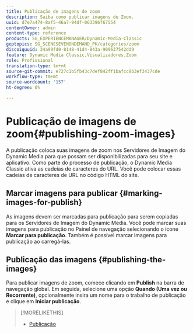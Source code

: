 ```yaml
---
title: Publicação de imagens de zoom
description: Saiba como publicar imagens de Zoom.
uuid: d7e7a474-8af5-46a7-94df-063396f67554
contentOwner: admin
content-type: reference
products: SG_EXPERIENCEMANAGER/Dynamic-Media-Classic
geptopics: SG_SCENESEVENONDEMAND_PK/categories/zoom
discoiquuid: 34a99fd0-8148-41d4-843a-909637542dd9
feature: Dynamic Media Classic,Visualizadores,Zoom
role: Profissional
translation-type: tm+mt
source-git-commit: e727c1b5fb43c7def842ff1bafcc8b3ef3437cde
workflow-type: tm+mt
source-wordcount: '157'
ht-degree: 0%

---
```



# Publicação de imagens de zoom{#publishing-zoom-images}

A publicação coloca suas imagens de zoom nos Servidores de Imagem do Dynamic Media para que possam ser disponibilizadas para seu site e aplicativo. Como parte do processo de publicação, o Dynamic Media Classic ativa as cadeias de caracteres do URL. Você pode colocar essas cadeias de caracteres de URL no código HTML do site.

## Marcar imagens para publicar {#marking-images-for-publish}

As imagens devem ser marcadas para publicação para serem copiadas para os Servidores de Imagem do Dynamic Media. Você pode marcar suas imagens para publicação no Painel de navegação selecionando o ícone **Marcar para publicação**. Também é possível marcar imagens para publicação ao carregá-las.

## Publicação das imagens {#publishing-the-images}

Para publicar imagens de zoom, comece clicando em **Publish** na barra de navegação global. Em seguida, selecione uma opção **Quando (Uma vez ou Recorrente)**, opcionalmente insira um nome para o trabalho de publicação e clique em **Iniciar publicação**.

>[!MORELIKETHIS]
>
>* [Publicação](publishing-files.md#publishing_files)

